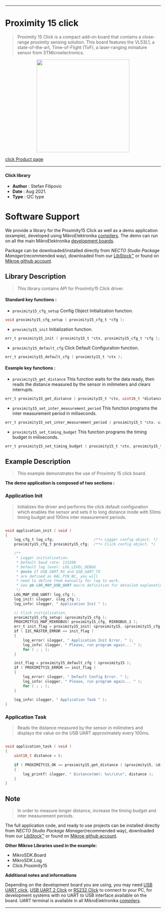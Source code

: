 
---
# Proximity 15 click

> Proximity 15 Click is a compact add-on board that contains a close-range proximity sensing solution. This board features the VL53L1, a state-of-the-art, Time-of-Flight (ToF), a laser-ranging miniature sensor from STMicroelectronics.

<p align="center">
  <img src="https://download.mikroe.com/images/click_for_ide/proximity15_click.png" height=300px>
</p>

[click Product page](https://www.mikroe.com/proximity-15-click)

---


#### Click library

- **Author**        : Stefan Filipovic
- **Date**          : Aug 2021.
- **Type**          : I2C type


# Software Support

We provide a library for the Proximity15 Click
as well as a demo application (example), developed using MikroElektronika
[compilers](https://www.mikroe.com/necto-studio).
The demo can run on all the main MikroElektronika [development boards](https://www.mikroe.com/development-boards).

Package can be downloaded/installed directly from *NECTO Studio Package Manager*(recommended way), downloaded from our [LibStock&trade;](https://libstock.mikroe.com) or found on [Mikroe github account](https://github.com/MikroElektronika/mikrosdk_click_v2/tree/master/clicks).

## Library Description

> This library contains API for Proximity15 Click driver.

#### Standard key functions :

- `proximity15_cfg_setup` Config Object Initialization function.
```c
void proximity15_cfg_setup ( proximity15_cfg_t *cfg );
```

- `proximity15_init` Initialization function.
```c
err_t proximity15_init ( proximity15_t *ctx, proximity15_cfg_t *cfg );
```

- `proximity15_default_cfg` Click Default Configuration function.
```c
err_t proximity15_default_cfg ( proximity15_t *ctx );
```

#### Example key functions :

- `proximity15_get_distance` This function waits for the data ready, then reads the distance measured by the sensor in milimeters and clears interrupts.
```c
err_t proximity15_get_distance ( proximity15_t *ctx, uint16_t *distance );
```

- `proximity15_set_inter_measurement_period` This function programs the inter measurement period in miliseconds.
```c
err_t proximity15_set_inter_measurement_period ( proximity15_t *ctx, uint16_t time_ms );
```

- `proximity15_set_timing_budget` This function programs the timing budget in miliseconds.
```c
err_t proximity15_set_timing_budget ( proximity15_t *ctx, proximity15_timing_budget_t time );
```

## Example Description

> This example demonstrates the use of Proximity 15 click board.

**The demo application is composed of two sections :**

### Application Init

> Initializes the driver and performs the click default configuration which 
enables the sensor and sets it to long distance mode with 50ms timing budget and 100ms inter measurement periods.

```c

void application_init ( void )
{
    log_cfg_t log_cfg;                  /**< Logger config object. */
    proximity15_cfg_t proximity15_cfg;  /**< Click config object. */

    /** 
     * Logger initialization.
     * Default baud rate: 115200
     * Default log level: LOG_LEVEL_DEBUG
     * @note If USB_UART_RX and USB_UART_TX 
     * are defined as HAL_PIN_NC, you will 
     * need to define them manually for log to work. 
     * See @b LOG_MAP_USB_UART macro definition for detailed explanation.
     */
    LOG_MAP_USB_UART( log_cfg );
    log_init( &logger, &log_cfg );
    log_info( &logger, " Application Init " );

    // Click initialization.
    proximity15_cfg_setup( &proximity15_cfg );
    PROXIMITY15_MAP_MIKROBUS( proximity15_cfg, MIKROBUS_1 );
    err_t init_flag = proximity15_init( &proximity15, &proximity15_cfg );
    if ( I2C_MASTER_ERROR == init_flag ) 
    {
        log_error( &logger, " Application Init Error. " );
        log_info( &logger, " Please, run program again... " );
        for ( ; ; );
    }

    init_flag = proximity15_default_cfg ( &proximity15 );
    if ( PROXIMITY15_ERROR == init_flag ) 
    {
        log_error( &logger, " Default Config Error. " );
        log_info( &logger, " Please, run program again... " );
        for ( ; ; );
    }
    
    log_info( &logger, " Application Task " );
}

```

### Application Task

> Reads the distance measured by the sensor in milimeters and displays the value on the USB UART approximately every 100ms.

```c

void application_task ( void )
{
    uint16_t distance = 0;
    
    if ( PROXIMITY15_OK == proximity15_get_distance ( &proximity15, &distance ) )
    {
        log_printf( &logger, " Distance(mm): %u\r\n\n", distance );
    }
}

```

## Note

> In order to measure longer distance, increase the timing budget and inter measurement periods.

The full application code, and ready to use projects can be installed directly from *NECTO Studio Package Manager*(recommended way), downloaded from our [LibStock&trade;](https://libstock.mikroe.com) or found on [Mikroe github account](https://github.com/MikroElektronika/mikrosdk_click_v2/tree/master/clicks).

**Other Mikroe Libraries used in the example:**

- MikroSDK.Board
- MikroSDK.Log
- Click.Proximity15

**Additional notes and informations**

Depending on the development board you are using, you may need
[USB UART click](https://www.mikroe.com/usb-uart-click),
[USB UART 2 Click](https://www.mikroe.com/usb-uart-2-click) or
[RS232 Click](https://www.mikroe.com/rs232-click) to connect to your PC, for
development systems with no UART to USB interface available on the board. UART
terminal is available in all MikroElektronika
[compilers](https://shop.mikroe.com/compilers).

---

